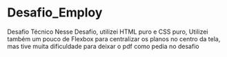 # Desafio_Employ
Desafio Técnico
Nesse Desafio, utilizei HTML puro e CSS puro, Utilizei também um pouco de Flexbox para centralizar os planos no centro da tela, mas tive muita dificuldade para deixar o pdf como pedia no desafio 
